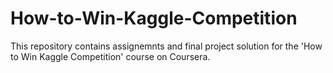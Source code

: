 # How-to-Win-Kaggle-Competition

This repository contains assignemnts and final project solution for the 'How to Win Kaggle Competition' course on Coursera.
